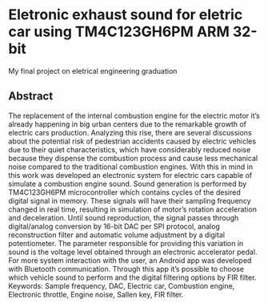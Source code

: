 # Eletronic exhaust sound for eletric car using TM4C123GH6PM ARM 32-bit
 My final project on eletrical engineering graduation

 ## Abstract

The replacement of the internal combustion engine for the electric motor it’s already happening in big urban centers due to the remarkable growth of electric cars production. Analyzing this rise, there are several discussions about the potential risk of pedestrian accidents caused by electric vehicles due to their quiet characteristics, which have considerably reduced noise because they dispense the combustion process and cause less mechanical noise compared to the traditional combustion engines. With this in mind in this work was developed an electronic system for electric cars capable of simulate a combustion engine sound. Sound generation is performed by TM4C123GH6PM microcontroller which contains cycles of the desired digital signal in memory. These signals will have their sampling frequency changed in real time, resulting in simulation of motor’s rotation acceleration and deceleration. Until sound reproduction, the signal passes through digital/analog conversion by 16-bit DAC per SPI protocol, analog reconstruction filter and automatic volume adjustment by a digital potentiometer. The parameter responsible for providing this variation in sound is the voltage level obtained through an electronic accelerator pedal. For more system interaction with the user, an Android app was developed with Bluetooth communication. Through this app it’s possible to choose which vehicle sound to perform and the digital filtering options by FIR filter.
Keywords: Sample frequency, DAC, Electric car, Combustion engine, Electronic throttle, Engine noise, Sallen key, FIR filter.
